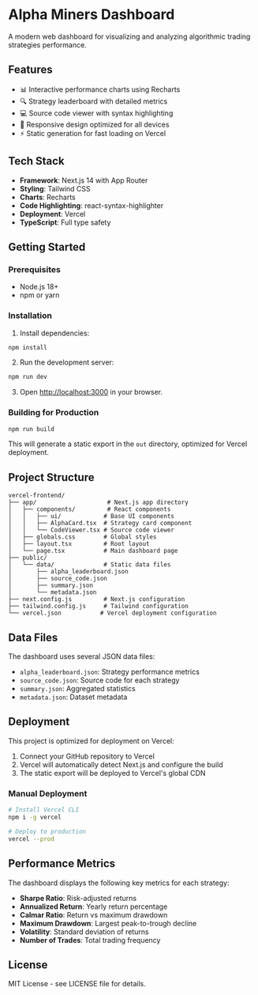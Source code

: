 # Alpha Miners Dashboard

A modern web dashboard for visualizing and analyzing algorithmic trading strategies performance.

## Features

- 📊 Interactive performance charts using Recharts
- 🔍 Strategy leaderboard with detailed metrics
- 💻 Source code viewer with syntax highlighting
- 📱 Responsive design optimized for all devices
- ⚡ Static generation for fast loading on Vercel

## Tech Stack

- **Framework**: Next.js 14 with App Router
- **Styling**: Tailwind CSS
- **Charts**: Recharts
- **Code Highlighting**: react-syntax-highlighter
- **Deployment**: Vercel
- **TypeScript**: Full type safety

## Getting Started

### Prerequisites

- Node.js 18+ 
- npm or yarn

### Installation

1. Install dependencies:
```bash
npm install
```

2. Run the development server:
```bash
npm run dev
```

3. Open [http://localhost:3000](http://localhost:3000) in your browser.

### Building for Production

```bash
npm run build
```

This will generate a static export in the `out` directory, optimized for Vercel deployment.

## Project Structure

```
vercel-frontend/
├── app/                    # Next.js app directory
│   ├── components/         # React components
│   │   ├── ui/            # Base UI components
│   │   ├── AlphaCard.tsx  # Strategy card component
│   │   └── CodeViewer.tsx # Source code viewer
│   ├── globals.css        # Global styles
│   ├── layout.tsx         # Root layout
│   └── page.tsx           # Main dashboard page
├── public/
│   └── data/              # Static data files
│       ├── alpha_leaderboard.json
│       ├── source_code.json
│       ├── summary.json
│       └── metadata.json
├── next.config.js         # Next.js configuration
├── tailwind.config.js     # Tailwind configuration
└── vercel.json           # Vercel deployment configuration
```

## Data Files

The dashboard uses several JSON data files:

- `alpha_leaderboard.json`: Strategy performance metrics
- `source_code.json`: Source code for each strategy  
- `summary.json`: Aggregated statistics
- `metadata.json`: Dataset metadata

## Deployment

This project is optimized for deployment on Vercel:

1. Connect your GitHub repository to Vercel
2. Vercel will automatically detect Next.js and configure the build
3. The static export will be deployed to Vercel's global CDN

### Manual Deployment

```bash
# Install Vercel CLI
npm i -g vercel

# Deploy to production
vercel --prod
```

## Performance Metrics

The dashboard displays the following key metrics for each strategy:

- **Sharpe Ratio**: Risk-adjusted returns
- **Annualized Return**: Yearly return percentage
- **Calmar Ratio**: Return vs maximum drawdown
- **Maximum Drawdown**: Largest peak-to-trough decline
- **Volatility**: Standard deviation of returns
- **Number of Trades**: Total trading frequency

## License

MIT License - see LICENSE file for details.